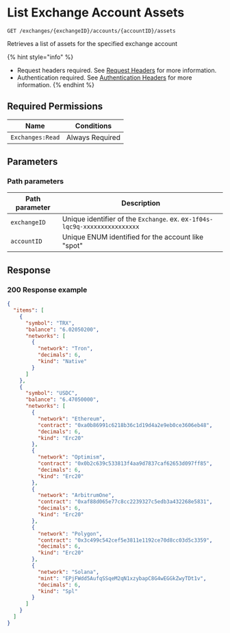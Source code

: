 # List Exchange Account Assets

`GET /exchanges/{exchangeID}/accounts/{accountID}/assets`

Retrieves a list of assets for the specified exchange account

{% hint style="info" %}
* Request headers required. See [Request Headers](../../../getting-started/request-headers.md) for more information.
* Authentication required. See [Authentication Headers](../../../getting-started/request-headers.md#authentication-headers) for more information.
{% endhint %}

## Required Permissions

| Name             | Conditions      |
| ---------------- | --------------- |
| `Exchanges:Read` | Always Required |

## Parameters <a href="#parameters.1" id="parameters.1"></a>

### Path parameters <a href="#path-parameters" id="path-parameters"></a>

| Path parameter | Description                                                                |
| -------------- | -------------------------------------------------------------------------- |
| `exchangeID`   | Unique identifier of the `Exchange`. ex. ex`-1f04s-lqc9q-xxxxxxxxxxxxxxxx` |
| `accountID`    | Unique ENUM identified for the account like "spot"                         |

## Response <a href="#native-currency-request-body" id="native-currency-request-body"></a>

### 200 Response example <a href="#response-example" id="response-example"></a>

```json
{
  "items": [
    {
      "symbol": "TRX",
      "balance": "6.02050200",
      "networks": [
        {
          "network": "Tron",
          "decimals": 6,
          "kind": "Native"
        }
      ]
    },
    {
      "symbol": "USDC",
      "balance": "6.47050000",
      "networks": [
        {
          "network": "Ethereum",
          "contract": "0xa0b86991c6218b36c1d19d4a2e9eb0ce3606eb48",
          "decimals": 6,
          "kind": "Erc20"
        },
        {
          "network": "Optimism",
          "contract": "0x0b2c639c533813f4aa9d7837caf62653d097ff85",
          "decimals": 6,
          "kind": "Erc20"
        },
        {
          "network": "ArbitrumOne",
          "contract": "0xaf88d065e77c8cc2239327c5edb3a432268e5831",
          "decimals": 6,
          "kind": "Erc20"
        },
        {
          "network": "Polygon",
          "contract": "0x3c499c542cef5e3811e1192ce70d8cc03d5c3359",
          "decimals": 6,
          "kind": "Erc20"
        },
        {
          "network": "Solana",
          "mint": "EPjFWdd5AufqSSqeM2qN1xzybapC8G4wEGGkZwyTDt1v",
          "decimals": 6,
          "kind": "Spl"
        }
      ]
    }
  ]
}
```

